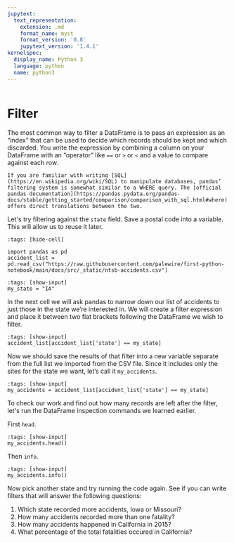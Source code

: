 ```yaml
---
jupytext:
  text_representation:
    extension: .md
    format_name: myst
    format_version: '0.8'
    jupytext_version: '1.4.1'
kernelspec:
  display_name: Python 3
  language: python
  name: python3
---
```


```{include} ./_templates/nav.html
```

# Filter

The most common way to filter a DataFrame is to pass an expression as an “index” that can be used to decide which records should be kept and which discarded. You write the expression by combining a column on your DataFrame with an “operator” like `==` or `>` or `<` and a value to compare against each row.

```{note}
If you are familiar with writing [SQL](https://en.wikipedia.org/wiki/SQL) to manipulate databases, pandas’ filtering system is somewhat similar to a WHERE query. The [official pandas documentation](https://pandas.pydata.org/pandas-docs/stable/getting_started/comparison/comparison_with_sql.html#where) offers direct translations between the two.
```

Let's try filtering against the `state` field. Save a postal code into a variable. This will allow us to reuse it later.

```{code-cell}
:tags: [hide-cell]

import pandas as pd
accident_list = pd.read_csv("https://raw.githubusercontent.com/palewire/first-python-notebook/main/docs/src/_static/ntsb-accidents.csv")
```

```{code-cell}
:tags: [show-input]
my_state = "IA"
```

In the next cell we will ask pandas to narrow down our list of accidents to just those in the state we’re interested in. We will create a filter expression and place it between two flat brackets following the DataFrame we wish to filter.

```{code-cell}
:tags: [show-input]
accident_list[accident_list['state'] == my_state]
```

Now we should save the results of that filter into a new variable separate from the full list we imported from the CSV file. Since it includes only the sites for the state we want, let’s call it `my_accidents`.

```{code-cell}
:tags: [show-input]
my_accidents = accident_list[accident_list['state'] == my_state]
```

To check our work and find out how many records are left after the filter, let's run the DataFrame inspection commands we learned earlier.

First `head`.

```{code-cell}
:tags: [show-input]
my_accidents.head()
```

Then `info`.

```{code-cell}
:tags: [show-input]
my_accidents.info()
```

Now pick another state and try running the code again. See if you can write filters that will answer the following questions:

1. Which state recorded more accidents, Iowa or Missouri?
2. How many accidents recorded more than one fatality?
3. How many accidents happened in California in 2015?
4. What percentage of the total fatalities occured in California?
